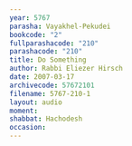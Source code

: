 ```yaml
---
year: 5767
parasha: Vayakhel-Pekudei
bookcode: "2"
fullparashacode: "210"
parashacode: "210"
title: Do Something
author: Rabbi Eliezer Hirsch
date: 2007-03-17
archivecode: 57672101
filename: 5767-210-1
layout: audio
moment: 
shabbat: Hachodesh
occasion: 
---
```

